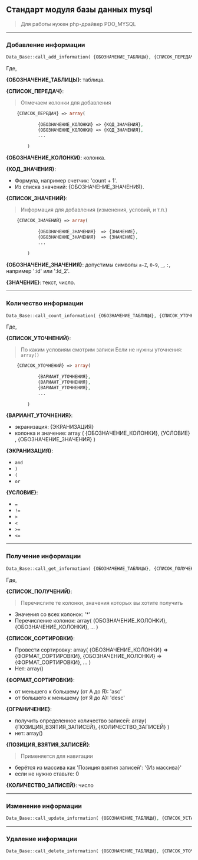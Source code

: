 ## Стандарт модуля базы данных mysql

> Для работы нужен php-драйвер PDO_MYSQL

<hr>

### Добавление информации

```php
Data_Base::call_add_information( {ОБОЗНАЧЕНИЕ_ТАБЛИЦЫ}, {СПИСОК_ПЕРЕДАЧ}, {СПИСОК_ЗНАЧЕНИЙ} );
```

Где,

**{ОБОЗНАЧЕНИЕ_ТАБЛИЦЫ}**: таблица.

**{СПИСОК_ПЕРЕДАЧ}**:
> Отмечаем колонки для добавления
```php
    {СПИСОК_ПЕРЕДАЧ} => array(
    
            {ОБОЗНАЧЕНИЕ_КОЛОНКИ} => {КОД_ЗНАЧЕНИЯ},
            {ОБОЗНАЧЕНИЕ_КОЛОНКИ} => {КОД_ЗНАЧЕНИЯ},
            ...
            
        )
```

**{ОБОЗНАЧЕНИЕ_КОЛОНКИ}**: колонка.

**{КОД_ЗНАЧЕНИЯ}**:

- Формула, например счетчик:  'count + 1'.
- Из списка значений: {ОБОЗНАЧЕНИЕ_ЗНАЧЕНИЯ}.

**{СПИСОК_ЗНАЧЕНИЙ}**: 
> Информация для добавления (изменения, условий, и т.п.)
```php
    {СПИСОК_ЗНАЧЕНИЙ} => array(
    
            {ОБОЗНАЧЕНИЕ_ЗНАЧЕНИЯ}  => {ЗНАЧЕНИЕ},
            {ОБОЗНАЧЕНИЕ_ЗНАЧЕНИЯ}  => {ЗНАЧЕНИЕ},
            ...
            
        )
```

**{ОБОЗНАЧЕНИЕ_ЗНАЧЕНИЯ}**: допустимы символы `a-Z`, `0-9`, `_`, `:`, например ':id' или ':Id_2'.

**{ЗНАЧЕНИЕ}**: текст, число.

<hr>

### Количество информации

```php
Data_Base::call_count_information( {ОБОЗНАЧЕНИЕ_ТАБЛИЦЫ}, {СПИСОК_УТОЧНЕНИЙ}, {СПИСОК_ЗНАЧЕНИЙ} );
```

Где,

**{СПИСОК_УТОЧНЕНИЙ}**:
> По каким условиям смотрим записи
> Если не нужны уточнения: `array()`
```php
    {СПИСОК_УТОЧНЕНИЙ} => array(
    
            {ВАРИАНТ_УТОЧНЕНИЯ},
            {ВАРИАНТ_УТОЧНЕНИЯ},
            {ВАРИАНТ_УТОЧНЕНИЯ},
            ...
            
        )
```

**{ВАРИАНТ_УТОЧНЕНИЯ}**:

- экранизация: {ЭКРАНИЗАЦИЯ}
- колонка и значение: array ( {ОБОЗНАЧЕНИЕ_КОЛОНКИ}, {УСЛОВИЕ} , {ОБОЗНАЧЕНИЕ_ЗНАЧЕНИЯ} )

**{ЭКРАНИЗАЦИЯ}**: 

- `and`
- `)`
- `(`
- `or`


**{УСЛОВИЕ}**:
- `=`
- `!=`
- `>`
- `<`
- `>=`
- `<=`

<hr>

### Получение информации

```php
Data_Base::call_get_information( {ОБОЗНАЧЕНИЕ_ТАБЛИЦЫ}, {СПИСОК_ПОЛУЧЕНИЙ}, {СПИСОК_УТОЧНЕНИЙ}, {СПИСОК_СОРТИРОВКИ}, {КОЛИЧЕСТВО_ЗАПИСЕЙ}, {ПОЗИЦИЯ_В_ПАГИНАЦИИ}, {СПИСОК_ЗНАЧЕНИЙ} );
```

Где, 

**{СПИСОК_ПОЛУЧЕНИЙ}**: 
> Перечислите те колонки, значения которых вы хотите получить
- Значения со всех колонок: '*'
- Перечисление колонок: array( {ОБОЗНАЧЕНИЕ_КОЛОНКИ}, {ОБОЗНАЧЕНИЕ_КОЛОНКИ}, ... )

**{СПИСОК_СОРТИРОВКИ}**:

- Провести сортировку: array( {ОБОЗНАЧЕНИЕ_КОЛОНКИ} => {ФОРМАТ_СОРТИРОВКИ}, {ОБОЗНАЧЕНИЕ_КОЛОНКИ} => {ФОРМАТ_СОРТИРОВКИ}, ... )
- Нет: array()

**{ФОРМАТ_СОРТИРОВКИ}**: 

- от меньшего к большему (от А до Я): 'asc'
- от большего к меньшему (от Я до А): 'desc'

**{ОГРАНИЧЕНИЕ}**: 
- получить определенное количество записей: array( {ПОЗИЦИЯ_ВЗЯТИЯ_ЗАПИСЕЙ}, {КОЛИЧЕСТВО_ЗАПИСЕЙ} )
- нет: array()


**{ПОЗИЦИЯ_ВЗЯТИЯ_ЗАПИСЕЙ}**:
> Применяется для навигации
- берётся из массива как 'Позиция взятия записей': '{Из массива}'
- если не нужно ставьте: 0

**{КОЛИЧЕСТВО_ЗАПИСЕЙ}**: число


<hr>

### Изменение информации

```php
Data_Base::call_update_information( {ОБОЗНАЧЕНИЕ_ТАБЛИЦЫ}, {СПИСОК_УСТАНОВОК}, {СПИСОК_УТОЧНЕНИЙ}, {ОГРАНИЧЕНИЕ}, {СПИСОК_ЗНАЧЕНИЙ} );
```

<hr>

### Удаление информации

```php
Data_Base::call_delete_information( {ОБОЗНАЧЕНИЕ_ТАБЛИЦЫ}, {СПИСОК_УТОЧНЕНИЙ}, {ОГРАНИЧЕНИЕ}, {СПИСОК_ЗНАЧЕНИЙ} );
```

